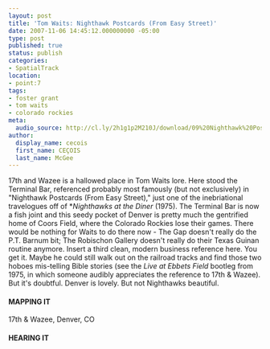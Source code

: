 ```yaml
---
layout: post
title: 'Tom Waits: Nighthawk Postcards (From Easy Street)'
date: 2007-11-06 14:45:12.000000000 -05:00
type: post
published: true
status: publish
categories:
- SpatialTrack
location:
- point:7
tags:
- foster grant
- tom waits
- colorado rockies
meta:
  audio_source: http://cl.ly/2h1g1p2M210J/download/09%20Nighthawk%20Postcards%20(From%20Easy%20Street).mp3
author:
  display_name: cecois
  first_name: CEÇOIS
  last_name: McGee
---
```


17th and Wazee is a hallowed place in Tom Waits lore. Here stood the Terminal Bar, referenced probably most famously (but not exclusively) in "Nighthawk Postcards (From Easy Street)," just one of the inebriational travelogues off of **Nighthawks at the Diner* (1975). The Terminal Bar is now a fish joint and this seedy pocket of Denver is pretty much the gentrified home of Coors Field, where the Colorado Rockies lose their games. There would be nothing for Waits to do there now - The Gap doesn't really do the P.T. Barnum bit; The Robischon Gallery doesn't really do their Texas Guinan routine anymore. Insert a third clean, modern business reference here. You get it. Maybe he could still walk out on the railroad tracks and find those two hoboes mis-telling Bible stories (see the *Live at Ebbets Field* bootleg from 1975, in which someone audibly appreciates the reference to 17th & Wazee). But it's doubtful. Denver is lovely. But not Nighthawks beautiful.

#### MAPPING IT
17th & Wazee, Denver, CO

#### HEARING IT
<!--<iframe src="https://embed.spotify.com/?uri=spotify%3Atrack%3A2jxpgXdzKry8l4UFkaK0Uy" width="400" height="180" frameborder="0" allowtransparency="true"></iframe>-->